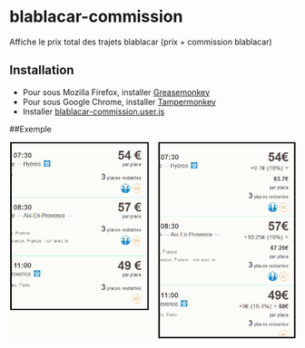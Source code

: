 # blablacar-commission
Affiche le prix total des trajets blablacar (prix + commission blablacar)

## Installation

* Pour sous Mozilla Firefox, installer [Greasemonkey](https://addons.mozilla.org/fr/firefox/addon/greasemonkey/)
* Pour sous Google Chrome, installer [Tampermonkey](https://chrome.google.com/webstore/detail/tampermonkey/dhdgffkkebhmkfjojejmpbldmpobfkfo?hl=fr)
* Installer [blablacar-commission.user.js](https://github.com/yukulele/blablacar-commission/raw/master/blablacar-commission.user.js)

##Exemple

![exemple blablacar-commission](blablacar-commission-exemple.png)
